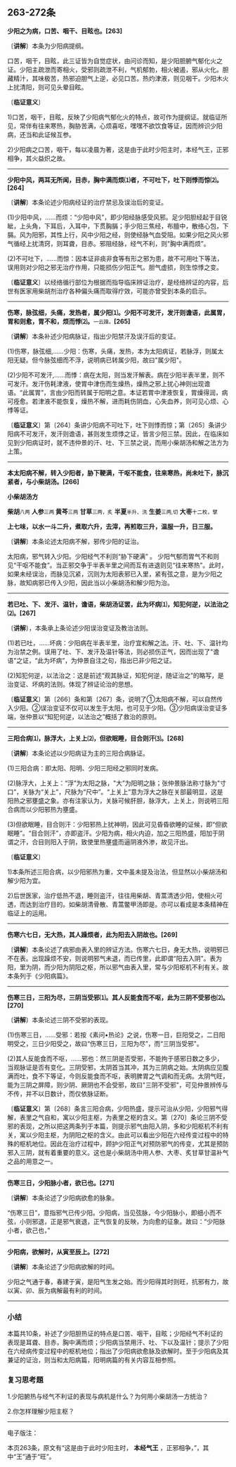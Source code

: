 ## 263-272条

**少阳之为病，口苦、咽干、目眩也。[263]**

〔**讲解**〕本条为少阳病提纲。

口苦，咽干，目眩，此三证皆为自觉症状，由问诊而知，是少阳胆腑气郁化火之证。少阳主疏泄而寄相火，受邪则疏泄不利，气机郁勃，相火被遏，邪从火化。胆藏精汁，其味极苦，热邪迫胆气上逆，必见口苦。热灼津液，则见咽干。少阳木火上扰清阳，则可见头晕目眩。

〔**临证意义**〕

1)口苦，咽干，目眩，反映了少阳病气郁化火的特点，故可作为提纲证。就临证所见，常伴有往来寒热，胸胁苦满，心烦喜呕，嘿嘿不欲饮食等证，因而辨识少阳病，还当和此证候互参。

2)少阳病之口苦，咽干，每以凌晨为著，这是由于此时少阳主时，本经气王，正邪相争，其火益炽之故。

------

**少阳中风，两耳无所闻，目赤，胸中满而烦⑴者，不可吐下，吐下则悸而惊⑵。[264]**

〔**讲解**〕本条论述少阳病经证的治疗禁忌及误治后的变证。

(1)少阳中风，……而烦：“少阳中风”，即少阳经脉感受风邪。足少阳胆经起于目锐眦，上头角，下耳后，入耳中，下贯胸膈；手少阳三焦经，布膻中，散络心包，下膈。风为阳邪，其性上行，风中少阳之经，则使经脉气血受阻。如果少阳之风火邪气循经上扰清窍，则耳聋，目赤。邪阻经脉，经气不利，则"胸中满而烦”。

(2)不可吐下，……而惊：因本证非痰非食等有形之邪为患，故不可用吐下等法，误用则对少阳之邪无治疗作用，只能损伤少阳正气。胆气虚损，则生惊悸之变。

〔**临证意义**〕以经络循行部位为根据而指导临床辨证治疗，是经络辨证的内容，后世有医家用柴胡剂治疗各种偏头痛而取得疗效，可能亦曾受到本条的启示。

------

**伤寒，脉弦细，头痛，发热者，属少阳⑴。少阳不可发汗，发汗则谵语，此属胃，胃和则愈，胃不和，烦而悸⑵。**<small>一云躁。</small>**[265]**

〔**讲解**〕本条补述少阳病脉证，指出少阳禁汗及误汗后的变证。

(1)伤寒，脉弦细,……少阳：伤寒，头痛，发热，本为太阳病证，若脉浮，则属太阳无疑。但今脉弦细而不浮，说明病已转属少阳，故曰"属少阳"。

(2)少阳不可发汗,……而悸：病在太阳，则当发汗解表。病在少阳半表半里，则不可发汗。发汗伤耗津液，使胃中津伤而生燥热，燥热之邪上扰心神则出现谵语。“此属胃”，言由少阳而转属于阳明之意。本证若胃中津液恢复，胃燥得润，病可痊愈。若津液不能恢复，燥热不解，进而耗伤阴血，心失血养，则可见心烦、心悸等证。

〔**临证意义**〕第〔264〕条讲少阳病不可吐下，吐下则悸而惊；第〔265〕条讲少阳病不可发汗，发汗则谵语，甚则发生烦悸之证，皆言少阳三禁。因此，在临床如见到少阳病证时，就不违仲景的汗、吐、下三禁之说，而用小柴胡汤和解之法方为上策。

------

**本太阳病不解，转入少阳者，胁下鞕满，干呕不能食，往来寒热，尚未吐下，脉沉紧者，与小柴胡汤。[266]**

**小柴胡汤方**

**柴胡**<small>八两</small>  **人参**<small>三两 </small>  **黄芩**<small>三两</small>  **甘草**<small>三两，炙</small>  **半夏**<small>半升、洗</small>  **生姜**<small>三两,切</small>  **大枣**<small>十二枚，擘</small>

**上七味，以水一斗二升，煮取六升，去滓，再煎取三升，温服一升，日三服。**

〔**讲解**〕本条论述太阳病不解，邪传少阳的证治。

太阳病，邪气转入少阳。少阳经气不利则“胁下硬满” 。 少阳气郁而胃气不和则见“干呕不能食”。当正邪交争于半表半里之间而互有进退则见“往来寒热”。此时，如果未经误治，而脉见沉紧，沉则为太阳表邪已入里，紧有弦之意，是为少阳之脉，故知病邪已传入少阳，因此当以小柴胡汤和解少阳为治。

------

**若已吐、下、发汗、温针，谵语，柴胡汤证罢，此为坏病⑴，知犯何逆，以法治之⑵。[267]**

〔**讲解**〕，本条承上条论述少阳误治变证及教治法则。

(1)若已吐，……坏病：少阳病在半表半里，治疗宜和解之法。汗、吐、下、温针均为治禁之例。误用了吐、下、发汗及温针等法，则必损伤正气，因而出现了"谵语"之证，“此为坏病”，为仲景自注之句，指出已非少阳之证。

(2)知犯何逆，以法治之：这是前述“观其脉证，知犯何逆，随证治之”的略写，是治变证、坏病的法则。体现了辨证论治的思想。

〔**临证意义**〕第〔266〕条和第〔267〕条，说明了①太阳病不解，可以自然传入少阳。②误治变证不仅可以发生于太阳，也可见于少阳。③少阳病误治变证多端，张仲景以“知犯何逆，以法治之”概括了救治的原则。

------

**三阳合病⑴，脉浮大，上关上⑵，但欲眠睡，目合则汗⑶。[268]**

〔**讲解**〕本条论述以少阳病证为主的三阳合病脉证。

(1)三阳合病：即太阳、阳明、少阳三阳经之邪同时发病。

(2)脉浮大，上关上：“浮”为太阳之脉，"大”为阳明之脉；张仲景脉法称寸脉为"寸口”，关脉为“关上”，尺脉为“尺中”。“上关上”意为浮大之脉在关部最明显，这是阳热之邪壅盛之象。亦有注家认为，关脉可候肝胆，脉浮大，上关上，则说明三阳合病而以少阳邪热为壅盛。

(3)但欲眠睡，目合则汗：少阳邪热上扰神明，因此可见昏昏欲睡的证候，即“但欲眠睡”。“目合则汗”，亦即盗汗。少阳为病，相火内迫，加之三阳热盛，阳加于阴谓之汗，合目则阳入于阴，致使里热壅盛而逼阴液外渗，故见汗出。

〔**临证意义**〕

1)本条所述三阳合病，以少阳邪热为重，文中虽未提及治法，但显然以小柴胡汤和解少阳为宜。

2)后世医家，治疗低热不退，睡则盗汗，往往用柴胡、青蒿清透少阳，使相火可透，而达到治疗目的。如柴胡清骨散、青蒿鳖甲汤即是。亦可以看成是本条精神在临证上的运用。

------

**伤寒六七日，无大热，其人躁烦者，此为阳去入阴故也。[269]**

〔**讲解**〕本条论述了病邪由表入里的辨证方法。伤寒六七日，身无大热，说明邪已不在表。出现躁烦不安，则说明邪气未退，而已传里，此即谓“阳去入阴"。表为阳，里为阴，而少阳为阴阳之枢，所以邪气由表入里，常与少阳枢机不利有关。故本条列于《少阳病篇》。

------

**伤寒三日，三阳为尽，三阴当受邪⑴。其人反能食而不呕，此为三阴不受邪也⑵。[270]**

〔**讲解**〕本条论述三阴不受邪的表现。

(1)伤寒三日，......受邪：若按《素问•热论》之说，伤寒一日，巨阳受之，二日阳明受之，三日少阳受之，故曰“伤寒三日，三阳为尽”，而“三阴当受邪"。

(2)其人反能食而不呕，……邪也：然三阴是否受邪，不能拘于感邪日数之多少，当观脉证是否有变化。三阴受邪，太阴首当其冲，其为三阴病之始。太阴病应见腹满而吐，食不下等证，今则反能食而不呕，表明脾胃之气调和而无病。太阴气旺，能为三阴之屏障，则少阴、厥阴也不会受邪，故曰"三阴不受邪”，可见仲景辨传与不传，并不以日数计，而仅依脉证断。

〔**临证意义**〕第〔268〕条言三阳合病，少阳热盛，提示可治从少阳，少阳邪气得解，表里之气自和，寓以少阳主枢，为表里之枢的含义。第〔270〕条论三阴不受邪的表现，之所以把这两条列于本篇，则提示邪气由阳入阴，多和少阳枢机不利有关，寓以少阳主枢，为阴阳之枢的含义。由此可以看出少阳在六经传变过程中的特殊的枢机地位。因此在治疗过程中，顾护少阳正气对预防邪气的传变，尤其是预防邪入三阴，就有着重要的意义。这也是小柴胡汤中用人参、大枣、炙甘草甘温补气之品的用意之一。

------

**伤寒三日，少阳脉小者，欲已也。[271]**

〔**讲解**〕本条论述了少阳病欲愈的脉象。

“伤寒三日”，意指邪气已传少阳。少阳病，当见弦脉，今少阳脉小，即细小而不弦，小则邪退，正是邪气衰退，正气恢复的反映，为向愈的征象。故曰：“少阳脉小者，欲己也，”

------

**少阳病，欲解时，从寅至辰上。[272]**

〔**讲解**〕本条论述了少阳病欲解的时间。

少阳之气通于春，春建于寅，是阳气生发之始。而少阳得其时则旺，抗邪有力，故以寅、卯、辰为病解最有利的时间。

------

### **小结**

本篇共10条，补述了少阳胆热证的特点是口苦、咽干，目眩；少阳经气不利证的表现是耳聋、目赤，胸中满而烦；少阳病当禁用汗、吐、下以及温针；提示了少阳在六经病传变过程中的枢机地位；指出了少阳病欲愈脉及欲解时。至于少阳病及其兼证的证治，则当和太阳病篇，阳明病篇的有关内容互相参照。

### 复习思考題

1.少阳腑热与经气不利证的表现与病机是什么？为何用小柴胡汤一方统治？

2.你怎样理解少阳主枢？



------

电子版注：

本页263条，原文有“这是由于此时少阳主时， **本经气王** ，正邪相争，”，其中“王”通于“旺”。